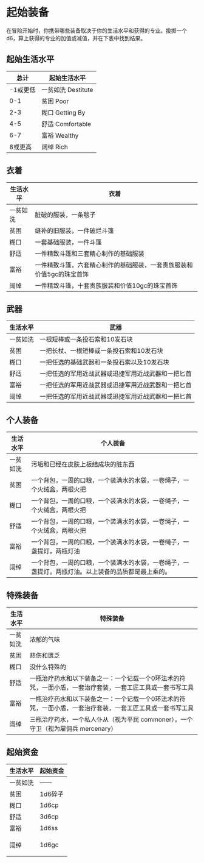# 起始装备 

在冒险开始时，你携带哪些装备取决于你的生活水平和获得的专业。投掷一个d6，算上获得的专业的加值或减值，并在下表中找到结果。

## 起始生活水平

<table>
<thead>
<tr class="header">
<th>总计</th>
<th>起始生活水平</th>
</tr>
</thead>
<tbody>
<tr class="odd">
<td>-1或更低</td>
<td>一贫如洗 Destitute</td>
</tr>
<tr class="even">
<td>0-1</td>
<td>贫困 Poor</td>
</tr>
<tr class="odd">
<td>2-3</td>
<td>糊口 Getting By</td>
</tr>
<tr class="even">
<td>4-5</td>
<td>舒适 Comfortable</td>
</tr>
<tr class="odd">
<td>6-7</td>
<td>富裕 Wealthy</td>
</tr>
<tr class="even">
<td>8或更高</td>
<td>阔绰 Rich</td>
</tr>
</tbody>
</table>

## 衣着

<table>
<thead>
<tr class="header">
<th>生活水平</th>
<th>衣着</th>
</tr>
</thead>
<tbody>
<tr class="odd">
<td>一贫如洗</td>
<td>脏破的服装，一条毯子</td>
</tr>
<tr class="even">
<td>贫困</td>
<td>缝补的旧服装，一件破烂斗篷</td>
</tr>
<tr class="odd">
<td>糊口</td>
<td>一套基础服装，一件斗篷</td>
</tr>
<tr class="even">
<td>舒适</td>
<td>一件精致斗篷和三套精心制作的基础服装</td>
</tr>
<tr class="odd">
<td>富裕</td>
<td>一件精致斗篷，六套精心制作的基础服装，一套贵族服装和价值5gc的珠宝首饰</td>
</tr>
<tr class="even">
<td>阔绰</td>
<td>一件精致斗篷，十套贵族服装和价值10gc的珠宝首饰</td>
</tr>
</tbody>
</table>

## 武器

<table>
<thead>
<tr class="header">
<th>生活水平</th>
<th>武器</th>
</tr>
</thead>
<tbody>
<tr class="odd">
<td>一贫如洗</td>
<td>一根短棒或一条投石索和10发石块</td>
</tr>
<tr class="even">
<td>贫困</td>
<td>一把长杖、一根短棒或一条投石索和10发石块</td>
</tr>
<tr class="odd">
<td>糊口</td>
<td>一把任选的基础武器和一条投石索以及10发石块</td>
</tr>
<tr class="even">
<td>舒适</td>
<td>一把任选的军用近战武器或迅捷军用近战武器和一把匕首</td>
</tr>
<tr class="odd">
<td>富裕</td>
<td>一把任选的军用近战武器或迅捷军用近战武器和一把匕首</td>
</tr>
<tr class="even">
<td>阔绰</td>
<td>一把任选的军用近战武器或迅捷军用近战武器和一把匕首</td>
</tr>
</tbody>
</table>

## 个人装备

<table>
<thead>
<tr class="header">
<th>生活水平</th>
<th>个人装备</th>
</tr>
</thead>
<tbody>
<tr class="odd">
<td>一贫如洗</td>
<td>污垢和已经在皮肤上板结成块的脏东西</td>
</tr>
<tr class="even">
<td>贫困</td>
<td>一个背包，一周的口粮，一个装满水的水袋，一卷绳子，一个火绒盒，两根火把</td>
</tr>
<tr class="odd">
<td>糊口</td>
<td>一个背包，一周的口粮，一个装满水的水袋，一卷绳子，一个火绒盒，两根火把</td>
</tr>
<tr class="even">
<td>舒适</td>
<td>一个背包，一周的口粮，一个装满水的水袋，一卷绳子，一个火绒盒，两根火把</td>
</tr>
<tr class="odd">
<td>富裕</td>
<td>一个背包，一周的口粮，一个装满水的水袋，一卷绳子，一盏提灯，两瓶灯油</td>
</tr>
<tr class="even">
<td>阔绰</td>
<td>一个背包，一周的口粮，一个装满水的水袋，一卷绳子，一盏提灯，两瓶灯油。以上装备的品质都是最上乘的。</td>
</tr>
</tbody>
</table>

## 特殊装备

<table>
<thead>
<tr class="header">
<th>生活水平</th>
<th>特殊装备</th>
</tr>
</thead>
<tbody>
<tr class="odd">
<td>一贫如洗</td>
<td>浓郁的气味</td>
</tr>
<tr class="even">
<td>贫困</td>
<td>悲伤和匮乏</td>
</tr>
<tr class="odd">
<td>糊口</td>
<td>没什么特殊的</td>
</tr>
<tr class="even">
<td>舒适</td>
<td>一瓶治疗药水和以下装备之一：一个记载一个0环法术的符咒，一面小盾，一套治疗套装，一套工匠工具或一套书写工具</td>
</tr>
<tr class="odd">
<td>富裕</td>
<td>一瓶治疗药水和以下装备之一：一个记载一个0环法术的符咒，一面小盾，一套治疗套装，一套工匠工具或一套书写工具</td>
</tr>
<tr class="even">
<td>阔绰</td>
<td>三瓶治疗药水，一个私人仆从（视为平民
commoner），一个守卫（视为雇佣兵 mercenary）</td>
</tr>
</tbody>
</table>

## 起始资金

<table>
<thead>
<tr class="header">
<th>生活水平</th>
<th>起始资金</th>
</tr>
</thead>
<tbody>
<tr class="odd">
<td>一贫如洗</td>
<td>——</td>
</tr>
<tr class="even">
<td>贫困</td>
<td>1d6碎子</td>
</tr>
<tr class="odd">
<td>糊口</td>
<td>1d6cp</td>
</tr>
<tr class="even">
<td>舒适</td>
<td>3d6cp</td>
</tr>
<tr class="odd">
<td>富裕</td>
<td>1d6ss</td>
</tr>
<tr class="even">
<td>阔绰</td>
<td><p>1d6gc</p></td>
</tr>
</tbody>
</table>
